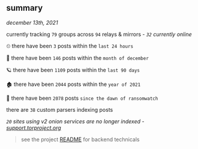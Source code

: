 
## summary
_december 13th, 2021_

currently tracking `79` groups across `94` relays & mirrors - _`32` currently online_

⏲ there have been `3` posts within the `last 24 hours`

🦈 there have been `146` posts within the `month of december`

🪐 there have been `1109` posts within the `last 90 days`

🏚 there have been `2044` posts within the `year of 2021`

🦕 there have been `2078` posts `since the dawn of ransomwatch`

there are `38` custom parsers indexing posts

_`20` sites using v2 onion services are no longer indexed - [support.torproject.org](https://support.torproject.org/onionservices/v2-deprecation/)_

> see the project [README](https://github.com/thetanz/ransomwatch#ransomwatch--) for backend technicals
